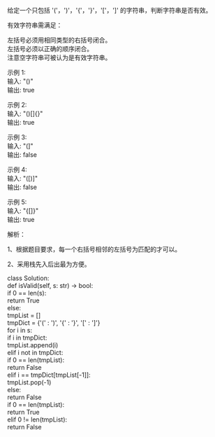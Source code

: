 给定一个只包括 '('，')'，'{'，'}'，'['，']' 的字符串，判断字符串是否有效。  

有效字符串需满足：  

左括号必须用相同类型的右括号闭合。  
左括号必须以正确的顺序闭合。  
注意空字符串可被认为是有效字符串。  

示例 1:  
    输入: "()"  
    输出: true  

示例 2:  
    输入: "()[]{}"  
    输出: true  

示例 3:  
    输入: "(]"  
    输出: false  

示例 4:  
    输入: "([)]"  
    输出: false  

示例 5:  
    输入: "{[]}"  
    输出: true  



解析：  

1、根据题目要求，每一个右括号相邻的左括号为匹配的才可以。  

2、采用栈先入后出最为方便。  



class Solution:  
    def isValid(self, s: str) -> bool:  
        if 0 == len(s):  
            return True  
        else:  
            tmpList = []  
            tmpDict = {'(' : ')', '{' : '}', '[' : ']'}  
            for i in s:  
                if i in tmpDict:  
                    tmpList.append(i)  
                elif i not in tmpDict:  
                    if 0 == len(tmpList):  
                        return False  
                    elif i == tmpDict[tmpList[-1]]:  
                        tmpList.pop(-1)  
                    else:  
                        return False  
            if 0 == len(tmpList):  
                return True  
            elif 0 != len(tmpList):  
                return False